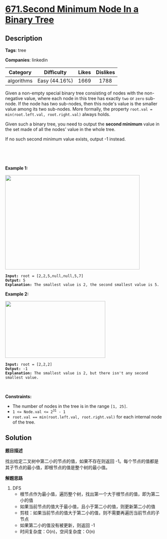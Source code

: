 # [671.Second Minimum Node In a Binary Tree](https://leetcode.com/problems/second-minimum-node-in-a-binary-tree/description/)

## Description

**Tags**: tree

**Companies**: linkedin

|  Category  |  Difficulty   | Likes | Dislikes |
| :--------: | :-----------: | :---: | :------: |
| algorithms | Easy (44.16%) | 1669  |   1788   |

<p>Given a non-empty special binary tree consisting of nodes with the non-negative value, where each node in this tree has exactly <code>two</code> or <code>zero</code> sub-node. If the node has two sub-nodes, then this node&#39;s value is the smaller value among its two sub-nodes. More formally, the property&nbsp;<code>root.val = min(root.left.val, root.right.val)</code>&nbsp;always holds.</p>
<p>Given such a binary tree, you need to output the <b>second minimum</b> value in the set made of all the nodes&#39; value in the whole tree.</p>
<p>If no such second minimum value exists, output -1 instead.</p>
<p>&nbsp;</p>
<p>&nbsp;</p>
<p><strong class="example">Example 1:</strong></p>
<img alt="" src="https://assets.leetcode.com/uploads/2020/10/15/smbt1.jpg" style="width: 431px; height: 302px;" />
<pre><code><strong>Input:</strong> root = [2,2,5,null,null,5,7]
<strong>Output:</strong> 5
<strong>Explanation:</strong> The smallest value is 2, the second smallest value is 5.</code></pre>
<p><strong class="example">Example 2:</strong></p>
<img alt="" src="https://assets.leetcode.com/uploads/2020/10/15/smbt2.jpg" style="width: 321px; height: 182px;" />
<pre><code><strong>Input:</strong> root = [2,2,2]
<strong>Output:</strong> -1
<strong>Explanation:</strong> The smallest value is 2, but there isn&#39;t any second smallest value.</code></pre>
<p>&nbsp;</p>
<p><strong>Constraints:</strong></p>
<ul>
  <li>The number of nodes in the tree is in the range <code>[1, 25]</code>.</li>
  <li><code>1 &lt;= Node.val &lt;= 2<sup>31</sup> - 1</code></li>
  <li><code>root.val == min(root.left.val, root.right.val)</code>&nbsp;for each internal node of the tree.</li>
</ul>

## Solution

**题目描述**

找出给定二叉树中第二小的节点的值，如果不存在则返回 -1。每个节点的值都是其子节点的最小值，即根节点的值是整个树的最小值。

**解题思路**

1. DFS
   - 根节点作为最小值，遍历整个树，找出第一个大于根节点的值，即为第二小的值
   - 如果当前节点的值大于最小值，且小于第二小的值，则更新第二小的值
   - 剪枝：如果当前节点的值大于第二小的值，则不需要再遍历当前节点的子节点
   - 如果第二小的值没有被更新，则返回 -1
   - 时间复杂度：O(n)，空间复杂度：O(n)
